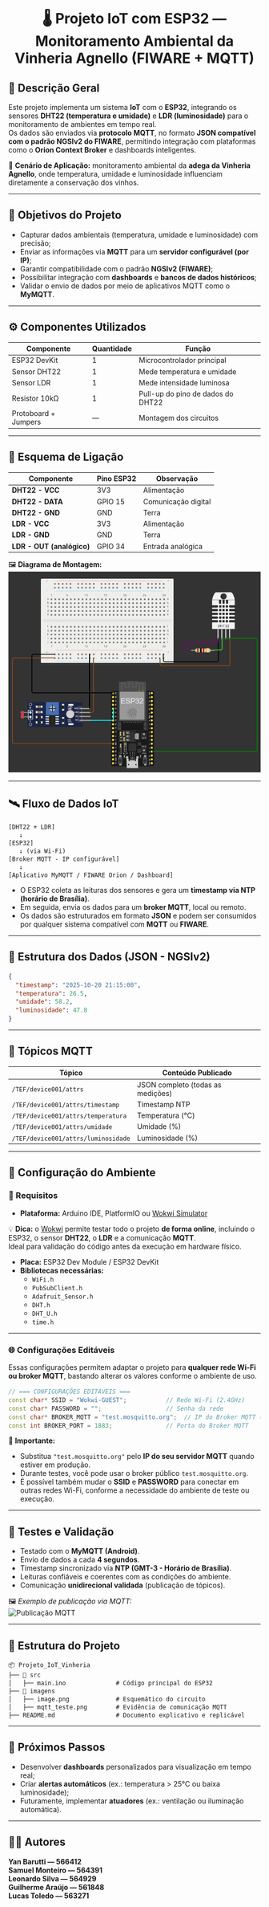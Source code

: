 <h1 align="center">🌡️ Projeto IoT com ESP32 — Monitoramento Ambiental da Vinheria Agnello (FIWARE + MQTT)</h1>

## 📘 Descrição Geral
Este projeto implementa um sistema **IoT** com o **ESP32**, integrando os sensores **DHT22 (temperatura e umidade)** e **LDR (luminosidade)** para o monitoramento de ambientes em tempo real.  
Os dados são enviados via **protocolo MQTT**, no formato **JSON compatível com o padrão NGSIv2 do FIWARE**, permitindo integração com plataformas como o **Orion Context Broker** e dashboards inteligentes.

📍 **Cenário de Aplicação:** monitoramento ambiental da **adega da Vinheria Agnello**, onde temperatura, umidade e luminosidade influenciam diretamente a conservação dos vinhos.

---

## 🧠 Objetivos do Projeto
- Capturar dados ambientais (temperatura, umidade e luminosidade) com precisão;  
- Enviar as informações via **MQTT** para um **servidor configurável (por IP)**;  
- Garantir compatibilidade com o padrão **NGSIv2 (FIWARE)**;  
- Possibilitar integração com **dashboards** e **bancos de dados históricos**;  
- Validar o envio de dados por meio de aplicativos MQTT como o **MyMQTT**.

---

## ⚙️ Componentes Utilizados

| Componente | Quantidade | Função |
|-------------|-------------|--------|
| ESP32 DevKit | 1 | Microcontrolador principal |
| Sensor DHT22 | 1 | Mede temperatura e umidade |
| Sensor LDR | 1 | Mede intensidade luminosa |
| Resistor 10kΩ | 1 | Pull-up do pino de dados do DHT22 |
| Protoboard + Jumpers | — | Montagem dos circuitos |

---

## 🔌 Esquema de Ligação

| Componente | Pino ESP32 | Observação |
|-------------|-------------|-------------|
| **DHT22 - VCC** | 3V3 | Alimentação |
| **DHT22 - DATA** | GPIO 15 | Comunicação digital |
| **DHT22 - GND** | GND | Terra |
| **LDR - VCC** | 3V3 | Alimentação |
| **LDR - GND** | GND | Terra |
| **LDR - OUT (analógico)** | GPIO 34 | Entrada analógica |

🖼️ **Diagrama de Montagem:**  
![Circuito ESP32 com DHT22 e LDR](./image.png)

---

## 🛰️ Fluxo de Dados IoT
```
[DHT22 + LDR] 
   ↓
[ESP32] 
   ↓ (via Wi-Fi)
[Broker MQTT - IP configurável] 
   ↓
[Aplicativo MyMQTT / FIWARE Orion / Dashboard]
```

- O ESP32 coleta as leituras dos sensores e gera um **timestamp via NTP (horário de Brasília)**.  
- Em seguida, envia os dados para um **broker MQTT**, local ou remoto.  
- Os dados são estruturados em formato **JSON** e podem ser consumidos por qualquer sistema compatível com **MQTT** ou **FIWARE**.

---

## 🧾 Estrutura dos Dados (JSON - NGSIv2)

```json
{
  "timestamp": "2025-10-20 21:15:00",
  "temperatura": 26.5,
  "umidade": 58.2,
  "luminosidade": 47.8
}
```

---

## 📡 Tópicos MQTT

| Tópico | Conteúdo Publicado |
|--------|--------------------|
| `/TEF/device001/attrs` | JSON completo (todas as medições) |
| `/TEF/device001/attrs/timestamp` | Timestamp NTP |
| `/TEF/device001/attrs/temperatura` | Temperatura (°C) |
| `/TEF/device001/attrs/umidade` | Umidade (%) |
| `/TEF/device001/attrs/luminosidade` | Luminosidade (%) |

---

## 🧠 Configuração do Ambiente

### 🔧 Requisitos
- **Plataforma:** Arduino IDE, PlatformIO ou [Wokwi Simulator](https://wokwi.com) 

💡 **Dica:** o [Wokwi](https://wokwi.com) permite testar todo o projeto **de forma online**, incluindo o ESP32, o sensor **DHT22**, o **LDR** e a comunicação **MQTT**.  
Ideal para validação do código antes da execução em hardware físico.

- **Placa:** ESP32 Dev Module / ESP32 DevKit
- **Bibliotecas necessárias:**
  - `WiFi.h`
  - `PubSubClient.h`
  - `Adafruit_Sensor.h`
  - `DHT.h`
  - `DHT_U.h`
  - `time.h`

---

### 🌐 Configurações Editáveis

Essas configurações permitem adaptar o projeto para **qualquer rede Wi-Fi ou broker MQTT**, bastando alterar os valores conforme o ambiente de uso.

```cpp
// === CONFIGURAÇÕES EDITÁVEIS ===
const char* SSID = "Wokwi-GUEST";           // Rede Wi-Fi (2.4GHz)
const char* PASSWORD = "";                  // Senha da rede
const char* BROKER_MQTT = "test.mosquitto.org";  // IP do Broker MQTT (substitua pelo seu)
const int BROKER_PORT = 1883;               // Porta do Broker MQTT
```

🔸 **Importante:**  
- Substitua `"test.mosquitto.org"` pelo **IP do seu servidor MQTT** quando estiver em produção.  
- Durante testes, você pode usar o broker público `test.mosquitto.org`.  
- É possível também mudar o **SSID** e **PASSWORD** para conectar em outras redes Wi-Fi, conforme a necessidade do ambiente de teste ou execução.

---

## 🧪 Testes e Validação

- Testado com o **MyMQTT (Android)**.  
- Envio de dados a cada **4 segundos**.  
- Timestamp sincronizado via **NTP (GMT-3 - Horário de Brasília)**.  
- Leituras confiáveis e coerentes com as condições do ambiente.  
- Comunicação **unidirecional validada** (publicação de tópicos).

🖼️ *Exemplo de publicação via MQTT:*  
![Publicação MQTT](./mqtt_teste.png)

---

## 🧰 Estrutura do Projeto

```
📦 Projeto_IoT_Vinheria
├── 📁 src
│   ├── main.ino              # Código principal do ESP32
├── 📁 imagens
│   ├── image.png             # Esquemático do circuito
│   ├── mqtt_teste.png        # Evidência de comunicação MQTT
├── README.md                 # Documento explicativo e replicável
```

---

## 🚀 Próximos Passos
- Desenvolver **dashboards** personalizados para visualização em tempo real;  
- Criar **alertas automáticos** (ex.: temperatura > 25°C ou baixa luminosidade);  
- Futuramente, implementar **atuadores** (ex.: ventilação ou iluminação automática).

---

## 👨‍💻 Autores
**Yan Barutti — 566412**   
**Samuel Monteiro — 564391**  
**Leonardo Silva — 564929**   
**Guilherme Araújo — 561848**  
**Lucas Toledo — 563271**  

